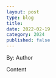 ```yaml
---
layout: post
type: blog
title: 
date: 2022-02-19
category: 2024
published: false
---
```

By: Author

Content
